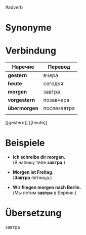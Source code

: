 

#adverb
# Synonyme

# Verbindung 
| Наречие        | Перевод     |
| -------------- | ----------- |
| **gestern**    | вчера       |
| **heute**      | сегодня     |
| **morgen**     | завтра      |
| **vorgestern** | позавчера   |
| **übermorgen** | послезавтра |
|                |             |
[[gestern]]
[[heute]]
# Beispiele
- **Ich schreibe dir morgen.**  
    (Я напишу тебе **завтра**.)
    
- **Morgen ist Freitag.**  
    (**Завтра** пятница.)
    
- **Wir fliegen morgen nach Berlin.**  
    (Мы летим **завтра** в Берлин.)
# Übersetzung
завтра
